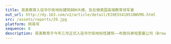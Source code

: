 ```yaml
---
title: 易美教育入驻华尔街地标建筑BBH大楼，旨在做美国高端教育领军者
out_url: http://dy.163.com/v2/article/detail/EI0ESS410518WVMG.html
src: /assets/reports/29.jpg
platform: 网易号
sequence: 8
description: 易美教育于今年三月正式入驻华尔街地标性建筑——布朗兄弟哈里曼公司（Brown Brothers Harriman & Co，BBH）位于华尔街的总部大楼，成为唯一一家入驻BBH办公大楼并由华人创办的国际教育企业。
---
```


